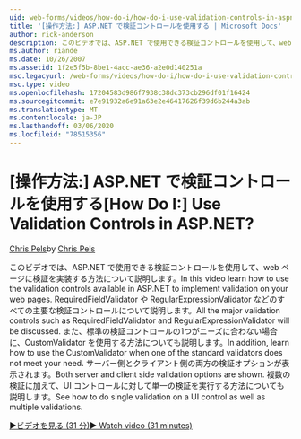 ```yaml
---
uid: web-forms/videos/how-do-i/how-do-i-use-validation-controls-in-aspnet
title: '[操作方法:] ASP.NET で検証コントロールを使用する | Microsoft Docs'
author: rick-anderson
description: このビデオでは、ASP.NET で使用できる検証コントロールを使用して、web ページに検証を実装する方法について説明します。 すべての主要な検証コントロール (...
ms.author: riande
ms.date: 10/26/2007
ms.assetid: 1f2e5f5b-8be1-4acc-ae36-a2e0d140251a
msc.legacyurl: /web-forms/videos/how-do-i/how-do-i-use-validation-controls-in-aspnet
msc.type: video
ms.openlocfilehash: 17204583d986f7938c38dc373cb296df01f16424
ms.sourcegitcommit: e7e91932a6e91a63e2e46417626f39d6b244a3ab
ms.translationtype: MT
ms.contentlocale: ja-JP
ms.lasthandoff: 03/06/2020
ms.locfileid: "78515356"
---
```

# <a name="how-do-i--use-validation-controls-in-aspnet"></a><span data-ttu-id="e300f-105">[操作方法:] ASP.NET で検証コントロールを使用する</span><span class="sxs-lookup"><span data-stu-id="e300f-105">[How Do I:]  Use Validation Controls in ASP.NET?</span></span>

<span data-ttu-id="e300f-106">[Chris Pels](https://twitter.com/chrispels)</span><span class="sxs-lookup"><span data-stu-id="e300f-106">by [Chris Pels](https://twitter.com/chrispels)</span></span>

<span data-ttu-id="e300f-107">このビデオでは、ASP.NET で使用できる検証コントロールを使用して、web ページに検証を実装する方法について説明します。</span><span class="sxs-lookup"><span data-stu-id="e300f-107">In this video learn how to use the validation controls available in ASP.NET to implement validation on your web pages.</span></span> <span data-ttu-id="e300f-108">RequiredFieldValidator や RegularExpressionValidator などのすべての主要な検証コントロールについて説明します。</span><span class="sxs-lookup"><span data-stu-id="e300f-108">All the major validation controls such as RequiredFieldValidator and RegularExpressionValidator will be discussed.</span></span> <span data-ttu-id="e300f-109">また、標準の検証コントロールの1つがニーズに合わない場合に、CustomValidator を使用する方法についても説明します。</span><span class="sxs-lookup"><span data-stu-id="e300f-109">In addition, learn how to use the CustomValidator when one of the standard validators does not meet your need.</span></span> <span data-ttu-id="e300f-110">サーバー側とクライアント側の両方の検証オプションが表示されます。</span><span class="sxs-lookup"><span data-stu-id="e300f-110">Both server and client side validation options are shown.</span></span> <span data-ttu-id="e300f-111">複数の検証に加えて、UI コントロールに対して単一の検証を実行する方法についても説明します。</span><span class="sxs-lookup"><span data-stu-id="e300f-111">See how to do single validation on a UI control as well as multiple validations.</span></span>

[<span data-ttu-id="e300f-112">&#9654;ビデオを見る (31 分)</span><span class="sxs-lookup"><span data-stu-id="e300f-112">&#9654; Watch video (31 minutes)</span></span>](https://channel9.msdn.com/Blogs/ASP-NET-Site-Videos/how-do-i-use-validation-controls-in-aspnet)
